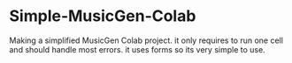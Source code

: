 # Simple-MusicGen-Colab
Making a simplified MusicGen Colab project. it only requires to run one cell and should handle most errors. it uses forms so its very simple to use.
